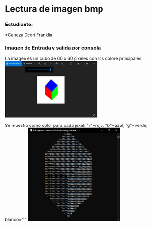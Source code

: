 # Lectura de imagen bmp
### Estudiante:

  *Canaza Ccori Franklin
    
### Imagen de Entrada y salida por consola
La imagen es un cubo de 60 x 60 pixeles con los colore principales.
<img src="entrada.png" width="300" heigth="300" >

Se muestra como color para cada pixel: "r"=rojo, "b"=azul, "g"=verde, blanco=" "
<img src="salida.png" width="300" heigth="300" >


